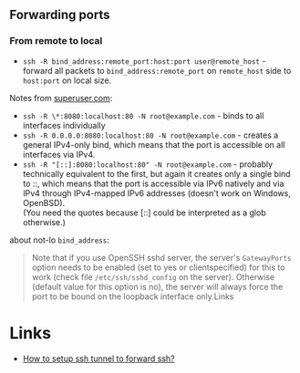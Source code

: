
Forwarding ports
----------------

### From remote to local

- `ssh -R bind_address:remote_port:host:port user@remote_host` - forward all packets to `bind_address:remote_port` on `remote_host` side to `host:port` on local size.

Notes from [superuser.com](https://superuser.com/questions/588591/how-to-make-ssh-tunnel-open-to-public):
- `ssh -R \*:8080:localhost:80 -N root@example.com` - binds to all interfaces individually
- `ssh -R 0.0.0.0:8080:localhost:80 -N root@example.com` - creates a general IPv4-only bind, which means that the port is accessible on all interfaces via IPv4. 
- `ssh -R "[::]:8080:localhost:80" -N root@example.com` - probably technically equivalent to the first, but again it creates only a single bind to ::, 
which means that the port is accessible via IPv6 natively and via IPv4 through IPv4-mapped IPv6 addresses (doesn't work on Windows, OpenBSD).  
(You need the quotes because [::] could be interpreted as a glob otherwise.)

about not-lo `bind_address`:
> Note that if you use OpenSSH sshd server, the server's `GatewayPorts` option needs to be enabled 
> (set to yes or clientspecified) for this to work (check file `/etc/ssh/sshd_config` on the server). 
> Otherwise (default value for this option is no), the server will always force the port to be bound on the loopback interface only.Links


Links
=====
- [How to setup ssh tunnel to forward ssh?](https://serverfault.com/questions/33283/how-to-setup-ssh-tunnel-to-forward-ssh)